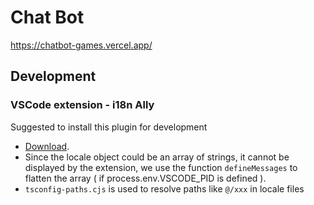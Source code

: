 # Chat Bot

https://chatbot-games.vercel.app/

## Development

### VSCode extension - i18n Ally

Suggested to install this plugin for development

- [Download](https://marketplace.visualstudio.com/items?itemName=lokalise.i18n-ally).
- Since the locale object could be an array of strings, it cannot be displayed by the extension, we use the function `defineMessages` to flatten the array ( if process.env.VSCODE_PID is defined ).
- `tsconfig-paths.cjs` is used to resolve paths like `@/xxx` in locale files
